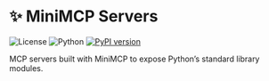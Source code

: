 <!-- omit in toc -->
# ✨ MiniMCP Servers

![License](https://img.shields.io/badge/License-Apache%202.0-blue.svg)
![Python](https://img.shields.io/badge/python-3.10%2B-blue)
[![PyPI version](https://img.shields.io/pypi/v/minimcp-servers.svg)](https://pypi.org/project/minimcp-servers/)

MCP servers built with MiniMCP to expose Python’s standard library modules.
